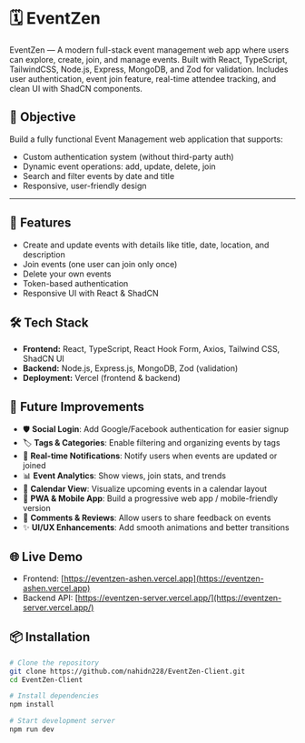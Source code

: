 # 🗓 EventZen

EventZen — A modern full-stack event management web app where users can explore, create, join, and manage events. Built with React, TypeScript, TailwindCSS, Node.js, Express, MongoDB, and Zod for validation. Includes user authentication, event join feature, real-time attendee tracking, and clean UI with ShadCN components.

## 🎯 Objective
Build a fully functional Event Management web application that supports:
- Custom authentication system (without third-party auth)
- Dynamic event operations: add, update, delete, join
- Search and filter events by date and title
- Responsive, user-friendly design

---

## 🚀 Features
- Create and update events with details like title, date, location, and description
- Join events (one user can join only once)
- Delete your own events
- Token-based authentication
- Responsive UI with React & ShadCN

## 🛠 Tech Stack
- **Frontend:** React, TypeScript, React Hook Form, Axios, Tailwind CSS, ShadCN UI
- **Backend:** Node.js, Express.js, MongoDB, Zod (validation)
- **Deployment:** Vercel (frontend & backend)

## 🌱 Future Improvements

- 🛡 **Social Login**: Add Google/Facebook authentication for easier signup
- 🏷 **Tags & Categories**: Enable filtering and organizing events by tags
- 🔔 **Real-time Notifications**: Notify users when events are updated or joined
- 📊 **Event Analytics**: Show views, join stats, and trends
- 📅 **Calendar View**: Visualize upcoming events in a calendar layout
- 📱 **PWA & Mobile App**: Build a progressive web app / mobile-friendly version
- 💬 **Comments & Reviews**: Allow users to share feedback on events
- ✨ **UI/UX Enhancements**: Add smooth animations and better transitions


## 🌐 Live Demo
- Frontend: [https://eventzen-ashen.vercel.app](https://eventzen-ashen.vercel.app)
- Backend API: [https://eventzen-server.vercel.app/](https://eventzen-server.vercel.app/)

## 📦 Installation
```bash
# Clone the repository
git clone https://github.com/nahidn228/EventZen-Client.git
cd EventZen-Client

# Install dependencies
npm install

# Start development server
npm run dev

